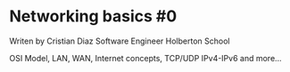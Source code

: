 # Networking basics #0

Writen by Cristian Diaz
Software Engineer Holberton School

OSI Model, LAN, WAN, Internet concepts, TCP/UDP
IPv4-IPv6 and more...